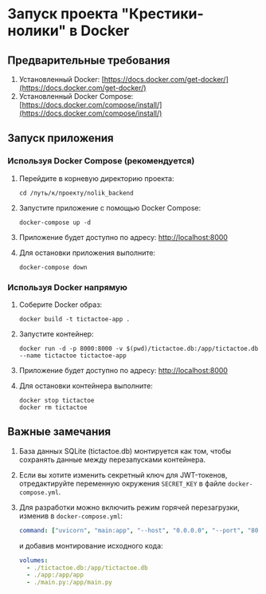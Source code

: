 # Запуск проекта "Крестики-нолики" в Docker

## Предварительные требования

1. Установленный Docker: [https://docs.docker.com/get-docker/](https://docs.docker.com/get-docker/)
2. Установленный Docker Compose: [https://docs.docker.com/compose/install/](https://docs.docker.com/compose/install/)

## Запуск приложения

### Используя Docker Compose (рекомендуется)

1. Перейдите в корневую директорию проекта:
   ```
   cd /путь/к/проекту/nolik_backend
   ```

2. Запустите приложение с помощью Docker Compose:
   ```
   docker-compose up -d
   ```

3. Приложение будет доступно по адресу: [http://localhost:8000](http://localhost:8000)

4. Для остановки приложения выполните:
   ```
   docker-compose down
   ```

### Используя Docker напрямую

1. Соберите Docker образ:
   ```
   docker build -t tictactoe-app .
   ```

2. Запустите контейнер:
   ```
   docker run -d -p 8000:8000 -v $(pwd)/tictactoe.db:/app/tictactoe.db --name tictactoe tictactoe-app
   ```

3. Приложение будет доступно по адресу: [http://localhost:8000](http://localhost:8000)

4. Для остановки контейнера выполните:
   ```
   docker stop tictactoe
   docker rm tictactoe
   ```

## Важные замечания

1. База данных SQLite (tictactoe.db) монтируется как том, чтобы сохранять данные между перезапусками контейнера.

2. Если вы хотите изменить секретный ключ для JWT-токенов, отредактируйте переменную окружения `SECRET_KEY` в файле `docker-compose.yml`.

3. Для разработки можно включить режим горячей перезагрузки, изменив в `docker-compose.yml`:
   ```yaml
   command: ["uvicorn", "main:app", "--host", "0.0.0.0", "--port", "8000", "--reload"]
   ```
   и добавив монтирование исходного кода:
   ```yaml
   volumes:
     - ./tictactoe.db:/app/tictactoe.db
     - ./app:/app/app
     - ./main.py:/app/main.py
   ``` 
